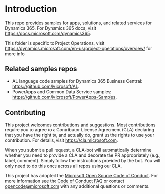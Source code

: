 # Introduction

This repo provides samples for apps, solutions, and related services for Dynamics 365. For Dynamics 365 docs, visit <https://docs.microsoft.com/dynamics365>.

This folder is specific to Project Operations, visit https://dynamics.microsoft.com/en-us/project-operations/overview/ for more info

## Related samples repos

- AL language code samples for Dynamics 365 Business Central: <https://github.com/Microsoft/AL>.
- PowerApps and Common Data Service samples: <https://github.com/Microsoft/PowerApps-Samples>.

## Contributing

This project welcomes contributions and suggestions. Most contributions require you to agree to a
Contributor License Agreement (CLA) declaring that you have the right to, and actually do, grant us
the rights to use your contribution. For details, visit https://cla.microsoft.com.

When you submit a pull request, a CLA-bot will automatically determine whether you need to provide
a CLA and decorate the PR appropriately (e.g., label, comment). Simply follow the instructions
provided by the bot. You will only need to do this once across all repos using our CLA.

This project has adopted the [Microsoft Open Source Code of Conduct](https://opensource.microsoft.com/codeofconduct/).
For more information see the [Code of Conduct FAQ](https://opensource.microsoft.com/codeofconduct/faq/) or
contact [opencode@microsoft.com](mailto:opencode@microsoft.com) with any additional questions or comments.
